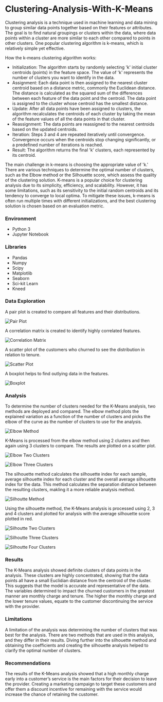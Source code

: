 # Clustering-Analysis-With-K-Means
Clustering analysis is a technique used in machine learning and data mining to group similar data points together based on their features or attributes. The goal is to find natural groupings or clusters within the data, where data points within a cluster are more similar to each other compared to points in other clusters. One popular clustering algorithm is k-means, which is relatively simple yet effective.

How the k-means clustering algorithm works:
* Initialization: The algorithm starts by randomly selecting 'k' initial cluster centroids (points) in the feature space. The value of 'k' represents the number of clusters you want to identify in the data.
* Assignment: Each data point is then assigned to the nearest cluster centroid based on a distance metric, commonly the Euclidean distance. The distance is calculated as the squared sum of the differences between each feature of the data point and the centroid. The data point is assigned to the cluster whose centroid has the smallest distance.
* Update: After all data points have been assigned to clusters, the algorithm recalculates the centroids of each cluster by taking the mean of the feature values of all the data points in that cluster.
* Reassignment: The data points are reassigned to the nearest centroids based on the updated centroids.
* Iteration: Steps 3 and 4 are repeated iteratively until convergence. Convergence occurs when the centroids stop changing significantly, or a predefined number of iterations is reached.
* Result: The algorithm returns the final 'k' clusters, each represented by its centroid.

The main challenge in k-means is choosing the appropriate value of 'k.' There are various techniques to determine the optimal number of clusters, such as the Elbow method or the Silhouette score, which assess the quality of the clustering solution. K-means is a popular choice for clustering analysis due to its simplicity, efficiency, and scalability. However, it has some limitations, such as its sensitivity to the initial random centroids and its tendency to converge to local optima. To mitigate these issues, k-means is often run multiple times with different initializations, and the best clustering solution is chosen based on an evaluation metric.

### Environment
* Python 3
* Jupyter Notebook

### Libraries
* Pandas
* Numpy
* Scipy
* Matplotlib
* Seaborn
* Sci-kit Learn
* Kneed

### Data Exploration
A pair plot is created to compare all features and their distributions.

![Pair Plot](pair.png)

A correlation matrix is created to identify highly correlated features.

![Correlation Matrix](correlation.png)

A scatter plot of the customers who churned to see the distribution in relation to tenure.

![Scatter Plot](scatter.png)

A boxplot helps to find outlying data in the features.

![Boxplot](box.png)

### Analysis
To determine the number of clusters needed for the K-Means analysis, two methods are deployed and compared. 
The elbow method plots the explained variation as a function of the number of clusters and picks the elbow of the curve as the number of clusters to use for the analysis.

![Elbow Method](elbow.png)

K-Means is processed from the elbow method using 2 clusters and then again using 3 clusters to compare. The results are plotted on a scatter plot.

![Elbow Two Clusters](two.png)

![Elbow Three Clusters](three.png)

The silhouette method calculates the silhouette index for each sample, average silhouette index for each cluster and the overall average silhouette index for the data. This method calculates the separation distance between the resulting clusters, makling it a more reliable analysis method.

![Silhoutte Method](silhouette.png)

Using the silhouette method, the K-Means analysis is processed using 2, 3 and 4 clusters and plotted for analysis with the average silhouette score plotted in red. 

![Silhoutte Two Clusters](s_two.png)

![Silhoutte Three Clusters](s_three.png)

![Silhoutte Four Clusters](s_four.png)

### Results
The K-Means analysis showed definite clusters of data points in the analysis. These clusters are highly concentrated, showing that the data points all have a small Euclidian distance from the centroid of the cluster. This suggests that the model is accurate and representative of the data. The variables determined to impact the churned customers in the greatest manner are monthly charge and tenure. The higher the monthly charge and the lower tenure values, equate to the customer discontinuing the service with the provider. 

### Limitations 
A limitation of the analysis was determining the number of clusters that was best for the analysis. There are two methods that are used in this analysis, and they differ in their results. Diving further into the silhouette method and obtaining the coefficients and creating the silhouette analysis helped to clarify the optimal number of clusters. 

### Recommendations 
The results of the K-Means analysis showed that a high monthly charge early into a customer’s service is the main factors for their decision to leave the provider. Creating a marketing campaign to target these customers and offer them a discount incentive for remaining with the service would increase the chance of retaining the customer.
